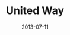 ---
date: 2013-07-11
title: United Way
categories: partner
logo: united-way-lock-up-cmyk.png
www: www.unitedway.org
---